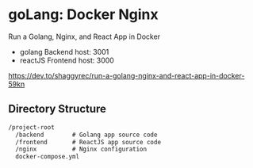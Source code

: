 # goLang: Docker Nginx
Run a Golang, Nginx, and React App in Docker
- golang Backend host: 3001
- reactJS Frontend host: 3000

https://dev.to/shaggyrec/run-a-golang-nginx-and-react-app-in-docker-59kn

## Directory Structure
```txt
/project-root
  /backend        # Golang app source code
  /frontend       # ReactJS app source code
  /nginx          # Nginx configuration
  docker-compose.yml
```